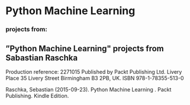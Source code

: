 # Python Machine Learning

### projects from:
## ”Python Machine Learning" projects from Sabastian Raschka

Production reference: 2271015 Published by Packt Publishing Ltd. Livery Place 35 Livery Street Birmingham B3 2PB, UK. ISBN 978-1-78355-513-0

Raschka, Sebastian (2015-09-23). Python Machine Learning . Packt Publishing. Kindle Edition.
